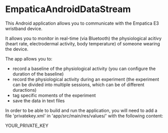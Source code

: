 # EmpaticaAndroidDataStream

This Android application allows you to communicate with the Empatica E3 wristband device.

It allows you to monitor in real-time (via Bluetooth) the physiological acitivy (heart rate, electrodermal activity, body temperature) of someone wearing the device.

The app allows you to:
- record a baseline of the physiological activity (you can configure the duration of the baseline)
- record the physiological activity during an experiment (the experiment can be divided into multiple sessions, which can be of different duractions)
- tag specific moments of the experiment
- save the data in text files

In order to be able to build and run the application, you will need to add a file 'privatekey.xml' in 'app/src/main/res/values/' with the following content:

<?xml version="1.0" encoding="utf-8"?>
<resources>
    <string name="empatica_key">YOUR_PRIVATE_KEY</string>
</resources>
